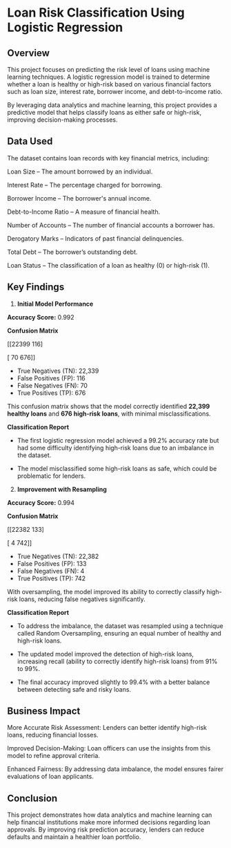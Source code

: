 # Loan Risk Classification Using Logistic Regression

## Overview
This project focuses on predicting the risk level of loans using machine learning techniques. A logistic regression model is trained to determine whether a loan is healthy or high-risk based on various financial factors such as loan size, interest rate, borrower income, and debt-to-income ratio.

By leveraging data analytics and machine learning, this project provides a predictive model that helps classify loans as either safe or high-risk, improving decision-making processes.

## Data Used
The dataset contains loan records with key financial metrics, including:

Loan Size – The amount borrowed by an individual.

Interest Rate – The percentage charged for borrowing.

Borrower Income – The borrower's annual income.

Debt-to-Income Ratio – A measure of financial health.

Number of Accounts – The number of financial accounts a borrower has.

Derogatory Marks – Indicators of past financial delinquencies.

Total Debt – The borrower’s outstanding debt.

Loan Status – The classification of a loan as healthy (0) or high-risk (1).

## Key Findings
1. **Initial Model Performance**

**Accuracy Score:** 0.992

**Confusion Matrix**

[[22399 116]

[ 70 676]]

- True Negatives (TN): 22,339
- False Positives (FP): 116
- False Negatives (FN): 70
- True Positives (TP): 676

This confusion matrix shows that the model correctly identified **22,399 healthy loans** and **676 high-risk loans**, with minimal misclassifications.

**Classification Report**


- The first logistic regression model achieved a 99.2% accuracy rate but had some difficulty identifying high-risk loans due to an imbalance in the dataset.

- The model misclassified some high-risk loans as safe, which could be problematic for lenders.

2. **Improvement with Resampling**

**Accuracy Score:** 0.994

**Confusion Matrix**

[[22382   133]

[    4   742]]

- True Negatives (TN): 22,382
- False Positives (FP): 133
- False Negatives (FN): 4
- True Positives (TP): 742

With oversampling, the model improved its ability to correctly classify high-risk loans, reducing false negatives significantly.

**Classification Report**

- To address the imbalance, the dataset was resampled using a technique called Random Oversampling, ensuring an equal number of healthy and high-risk loans.

- The updated model improved the detection of high-risk loans, increasing recall (ability to correctly identify high-risk loans) from 91% to 99%.

- The final accuracy improved slightly to 99.4% with a better balance between detecting safe and risky loans.

## Business Impact
More Accurate Risk Assessment: Lenders can better identify high-risk loans, reducing financial losses.

Improved Decision-Making: Loan officers can use the insights from this model to refine approval criteria.

Enhanced Fairness: By addressing data imbalance, the model ensures fairer evaluations of loan applicants.

## Conclusion
This project demonstrates how data analytics and machine learning can help financial institutions make more informed decisions regarding loan approvals. By improving risk prediction accuracy, lenders can reduce defaults and maintain a healthier loan portfolio.
